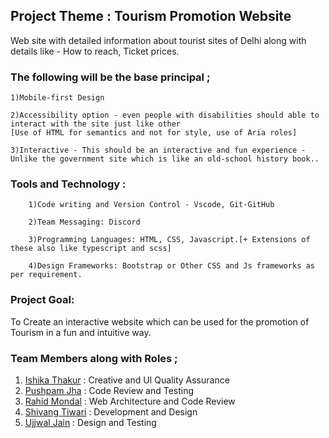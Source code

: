 
## Project Theme : Tourism Promotion Website 
Web site with detailed information about tourist sites of Delhi along with details like - How to reach, Ticket prices.
### The following will be the base principal ; 
    1)Mobile-first Design

    2)Accessibility option - even people with disabilities should able to interact with the site just like other
    [Use of HTML for semantics and not for style, use of Aria roles]

    3)Interactive - This should be an interactive and fun experience - Unlike the government site which is like an old-school history book..

### Tools and Technology : 
        1)Code writing and Version Control - Vscode, Git-GitHub

        2)Team Messaging: Discord 

        3)Programming Languages: HTML, CSS, Javascript.[+ Extensions of these also like typescript and scss]

        4)Design Frameworks: Bootstrap or Other CSS and Js frameworks as per requirement.



### Project Goal:
To Create an interactive website which can be used for the promotion of Tourism in a fun and intuitive way.


### Team Members along with Roles ; 
1) [Ishika Thakur](https://github.com/Thakurishu) :  Creative and UI Quality Assurance 
2) [Pushpam Jha](https://github.com/jhapushpam13) : Code Review and Testing 
3) [Rahid Mondal](https://github.com/rahidmondal) : Web Architecture and Code Review 
4) [Shivang Tiwari](https://github.com/shivang1209-dot) : Development and Design 
5) [Ujjwal Jain](https://github.com/ujjwaljain01) :  Design and Testing